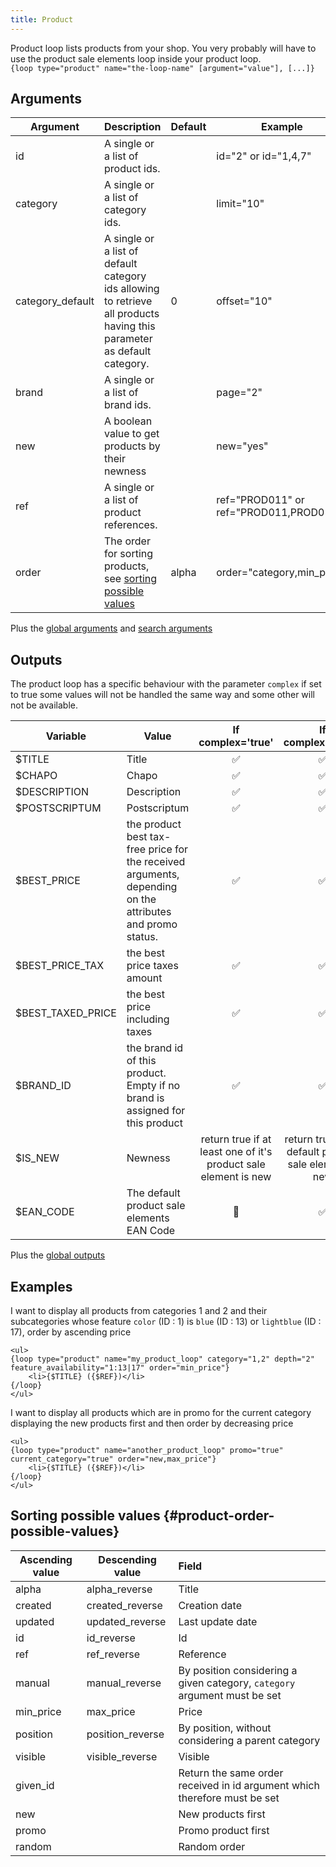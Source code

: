 ```yaml
---
title: Product
---
```


Product loop lists products from your shop. You very probably will have to use the product sale elements loop inside your product loop.   
`{loop type="product" name="the-loop-name" [argument="value"], [...]}`

## Arguments

| Argument         | Description                                                                                                             | Default | Example                                |
|------------------|-------------------------------------------------------------------------------------------------------------------------|---------|----------------------------------------|
| id               | A single or a list of product ids.                                                                                      |         | id="2" or id="1,4,7"                   |
| category         | A single or a list of category ids.                                                                                     |         | limit="10"                             |
| category_default | A single or a list of default category ids allowing to retrieve all products having this parameter as default category. | 0       | offset="10"                            |
| brand            | A single or a list of brand ids.                                                                                        |         | page="2"                               |
| new              | A boolean value to get products by their newness                                                                        |         | new="yes"                              |
| ref              | A single or a list of product references.                                                                               |         | ref="PROD011" or ref="PROD011,PROD018" |
| order            | The order for sorting products, see [sorting possible values](#product-order-possible-values)                           | alpha   | order="category,min_price"             |
Plus the [global arguments](./global_arguments) and [search arguments](./search_arguments)

## Outputs

The product loop has a specific behaviour with the parameter `complex` if set to true some values will not be handled the same way and some other will not be available.   


| Variable          | Value                                                                                                     |                         If complex='true'                         |                    If complex='false'                    |
|-------------------|-----------------------------------------------------------------------------------------------------------|:-----------------------------------------------------------------:|:--------------------------------------------------------:|
| $TITLE            | Title                                                                                                     |                                 ✅                                 |✅ | 
| $CHAPO            | Chapo                                                                                                     |                             ✅                                     |✅ | 
| $DESCRIPTION      | Description                                                                                               |                                 ✅                                 |✅ | 
| $POSTSCRIPTUM     | Postscriptum                                                                                              |                                 ✅                                 |✅ |
| $BEST_PRICE       | the product best tax-free price for the received arguments, depending on the attributes and promo status. |                                 ✅                                 |✅ | 
| $BEST_PRICE_TAX   | the best price taxes amount                                                                               |                                 ✅                                 |✅ | 
| $BEST_TAXED_PRICE | the best price including taxes                                                                            |                                 ✅                                 |✅ | 
| $BRAND_ID         | the brand id of this product. Empty if no brand is assigned for this product                              |                                 ✅                                 |✅ | 
| $IS_NEW           | Newness                                                                                                   |  return true if at least one of it's product sale element is new  |  return true if the default product sale element is new  |
| $EAN_CODE          | The default product sale elements EAN Code                                                                | 🚫  |  ✅  |

Plus the [global outputs](./global_arguments)

## Examples

I want to display all products from categories 1 and 2 and their subcategories whose feature `color` (ID : 1) is `blue` (ID : 13) or `lightblue` (ID : 17), order by ascending price

```smarty
<ul>
{loop type="product" name="my_product_loop" category="1,2" depth="2" feature_availability="1:13|17" order="min_price"}
    <li>{$TITLE} ({$REF})</li>
{/loop}
</ul>
``` 


I want to display all products which are in promo for the current category displaying the new products first and then order by decreasing price

```smarty
<ul>
{loop type="product" name="another_product_loop" promo="true" current_category="true" order="new,max_price"}
    <li>{$TITLE} ({$REF})</li>
{/loop}
</ul>
```


## Sorting possible values {#product-order-possible-values}

| Ascending value | Descending value | Field                                                                     |
|-----------------|------------------|:--------------------------------------------------------------------------|
| alpha           | alpha_reverse    | Title                                                                     |
| created         | created_reverse  | Creation date                                                             |
| updated         | updated_reverse  | Last update date                                                          |
| id              | id_reverse       | Id                                                                        |
| ref             | ref_reverse      | Reference                                                                 |
| manual          | manual_reverse   | By position considering a given category, `category` argument must be set |
| min_price       | max_price        | Price                                                                     |
| position        | position_reverse | By position, without considering a parent category                        |
| visible         | visible_reverse  | Visible                                                                   |
| given_id        |                  | Return the same order received in id argument which therefore must be set |
| new             |                  | New products first                                                        |
| promo           |                  | Promo product first                                                       |
| random          |                  | Random order                                                              |